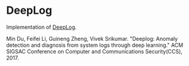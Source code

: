 # DeepLog
Implementation of [DeepLog](https://www.cs.utah.edu/~lifeifei/papers/deeplog.pdf).

Min Du, Feifei Li, Guineng Zheng, Vivek Srikumar. "Deeplog: Anomaly detection and diagnosis from system logs through deep learning." ACM SIGSAC Conference on Computer and Communications Security(CCS), 2017.
